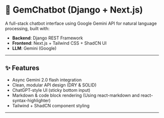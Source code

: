 # 🤖 GemChatbot (Django + Next.js)

A full-stack chatbot interface using Google Gemini API for natural language processing, built with:

- **Backend**: Django REST Framework
- **Frontend**: Next.js + Tailwind CSS + ShadCN UI
- **LLM**: Gemini (Google)

---

## ✨ Features

- Async Gemini 2.0 flash integration
- Clean, modular API design (DRY & SOLID)
- ChatGPT-style UI (sticky bottom input)
- Markdown & code block rendering (Using react-markdown and react-syntax-highlighter)
- Tailwind + ShadCN component styling

---


